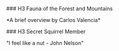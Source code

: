 \### H3 Fauna of the Forest and Mountains

\*A brief overview by Carlos Valencia\*



\### H3 Secret Squirrel Member

"I feel like a nut - John Nelson"

